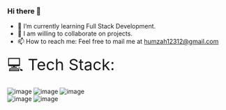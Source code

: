 ### Hi there 👋


- 🔭 I’m currently learning Full Stack Development.
- 🤔 I am willing to collaborate on projects.
- 📫 How to reach me: Feel free to mail me at humzah12312@gmail.com

<span style="font-size: 36px">💻 Tech Stack:</span><br>
<br>
![image](https://github.com/mhamza-khalid/mhamza-khalid/assets/125656697/2a9a73af-e9e8-40dd-9847-a70c63c07846)
![image](https://github.com/mhamza-khalid/mhamza-khalid/assets/125656697/bdd6f1bf-4fb4-45e6-90c3-169ba11b0658)
![image](https://github.com/mhamza-khalid/mhamza-khalid/assets/125656697/b1026355-ab64-4780-b90b-be52d6db9089)<br>
![image](https://github.com/mhamza-khalid/mhamza-khalid/assets/125656697/f5bdf54c-492d-4705-8669-c9728fca0823)
![image](https://github.com/mhamza-khalid/mhamza-khalid/assets/125656697/39769cdf-94ac-4bf6-8a89-928079ce2b88)



